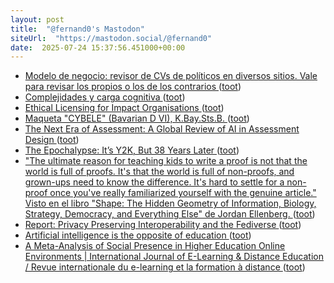 ```yaml
---
layout: post
title:  "@fernand0's Mastodon"
siteUrl:  "https://mastodon.social/@fernand0"
date:  2025-07-24 15:37:56.451000+00:00
---
```

*  [Modelo de negocio: revisor de CVs de políticos en diversos sitios. Vale para revisar los propios o los de los contrarios ](https://mastodon.social/@fernand0/114908953079587745) ([toot](https://mastodon.social/@fernand0/114908953079587745))
*  [Complejidades y carga cognitiva ](http://fernand0.github.io//carga-cognitiva) ([toot](https://mastodon.social/@fernand0/114908843948745498))
*  [Ethical Licensing for Impact Organisations ](https://dougbelshaw.com/blog/2025/07/09/ethical-licensing-for-impact-organisations) ([toot](https://mastodon.social/@fernand0/114908743580455392))
*  [Maqueta "CYBELE" (Bavarian D VI), K.Bay.Sts.B. ](https://www.flickr.com/photos/fernand0/54636735199) ([toot](https://mastodon.social/@fernand0/114908634650632856))
*  [The Next Era of Assessment: A Global Review of AI in Assessment Design ](https://www.digitaleducationcouncil.com/post/the-next-era-of-assessment-a-global-review-of-ai-in-assessment-desig) ([toot](https://mastodon.social/@fernand0/114908012014575750))
*  [The Epochalypse: It’s Y2K, But 38 Years Later ](https://hackaday.com/2025/07/22/the-epochalypse-y2k-but-38-years-later) ([toot](https://mastodon.social/@fernand0/114907762912338714))
*  [&quot;The ultimate reason for teaching kids to write a proof is not that the world is full of proofs. It&#39;s that the world is full of non-proofs, and grown-ups need to know the difference. It&#39;s hard to settle for a non-proof once you&#39;ve really familiarized yourself with the genuine article.&quot; Visto en el libro &quot;Shape: The Hidden Geometry of Information, Biology, Strategy, Democracy, and Everything Else&quot; de Jordan Ellenberg.  ](https://people.math.wisc.edu/~ellenberg/) ([toot](https://mastodon.social/@fernand0/114907564433993257))
*  [Report: Privacy Preserving Interoperability and the Fediverse ](https://socialwebfoundation.org/2025/07/09/report-privacy-preserving-interoperability-and-the-fediverse) ([toot](https://mastodon.social/@fernand0/114907453690956055))
*  [Artificial intelligence is the opposite of education ](https://helenbeetham.substack.com/p/artificial-intelligence-is-the-opposit) ([toot](https://mastodon.social/@fernand0/114907271514027956))
*  [A Meta-Analysis of Social Presence in Higher Education Online Environments
							\| International Journal of E-Learning & Distance Education / Revue internationale du e-learning et la formation à distance ](https://www.ijede.ca/index.php/jde/article/view/135) ([toot](https://mastodon.social/@fernand0/114905575803824735))

